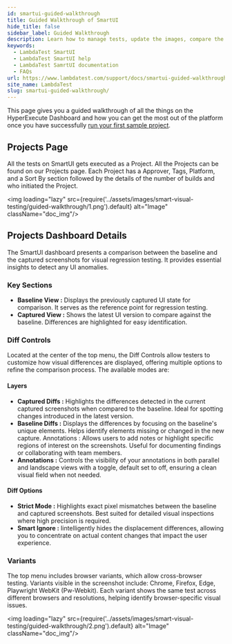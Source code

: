 ```yaml
---
id: smartui-guided-walkthrough
title: Guided Walkthrough of SmartUI
hide_title: false
sidebar_label: Guided Walkthrough 
description: Learn how to manage tests, update the images, compare the images, perform testing using the dashboard.
keywords:
  - LambdaTest SmartUI
  - LambdaTest SmartUI help
  - LambdaTest SamrtUI documentation
  - FAQs
url: https://www.lambdatest.com/support/docs/smartui-guided-walkthrough/
site_name: LambdaTest
slug: smartui-guided-walkthrough/
---
```


<script type="application/ld+json"
      dangerouslySetInnerHTML={{ __html: JSON.stringify({
       "@context": "https://schema.org",
        "@type": "BreadcrumbList",
        "itemListElement": [{
          "@type": "ListItem",
          "position": 1,
          "name": "Home",
          "item": "https://www.lambdatest.com"
        },{
          "@type": "ListItem",
          "position": 2,
          "name": "Support",
          "item": "https://www.lambdatest.com/support/docs/"
        },{
          "@type": "ListItem",
          "position": 3,
          "name": "Guided Walkthrough of SmartUI",
          "item": "https://www.lambdatest.com/support/docs/smartui-guided-walkthrough/"
        }]
      })
    }}
></script>
This page gives you a guided walkthrough of all the things on the HyperExecute Dashboard and how you can get the most out of the platform once you have successfully [run your first sample project](/support/docs/smartui-running-your-first-project/).

## Projects Page
All the tests on SmartUI gets executed as a Project. All the Projects can be found on our Projects page. Each Project has a Approver, Tags, Platform, and a Sort By section followed by the details of the number of builds and who initiated the Project.

<img loading="lazy" src={require('../assets/images/smart-visual-testing/guided-walkthrough/1.png').default} alt="Image" className="doc_img"/>

## Projects Dashboard Details
The SmartUI dashboard presents a comparison between the baseline and the captured screenshots for visual regression testing. It provides essential insights to detect any UI anomalies.

### Key Sections
- **Baseline View :** Displays the previously captured UI state for comparison. It serves as the reference point for regression testing.
- **Captured View :** Shows the latest UI version to compare against the baseline. Differences are highlighted for easy identification.

### Diff Controls
Located at the center of the top menu, the Diff Controls allow testers to customize how visual differences are displayed, offering multiple options to refine the comparison process. The available modes are:

#### Layers
- **Captured Diffs :** Highlights the differences detected in the current captured screenshots when compared to the baseline. Ideal for spotting changes introduced in the latest version.
- **Baseline Diffs :** Displays the differences by focusing on the baseline's unique elements. Helps identify elements missing or changed in the new capture. Annotations : Allows users to add notes or highlight specific regions of interest on the screenshots. Useful for documenting findings or collaborating with team members.
- **Annotations :** Controls  the visibility of your annotations in both parallel and landscape views with a toggle, default set to off, ensuring a clean visual field when not needed.

#### Diff Options
- **Strict Mode :** Highlights exact pixel mismatches between the baseline and captured screenshots. Best suited for detailed visual inspections where high precision is required.
- **Smart Ignore :** Iintelligently hides the displacement differences, allowing you to concentrate on actual content changes that impact the user experience.

### Variants
The top menu includes browser variants, which allow cross-browser testing. Variants visible in the screenshot include: Chrome, Firefox, Edge, Playwright WebKit (Pw-Webkit). Each variant shows the same test across different browsers and resolutions, helping identify browser-specific visual issues.

<img loading="lazy" src={require('../assets/images/smart-visual-testing/guided-walkthrough/2.png').default} alt="Image" className="doc_img"/>